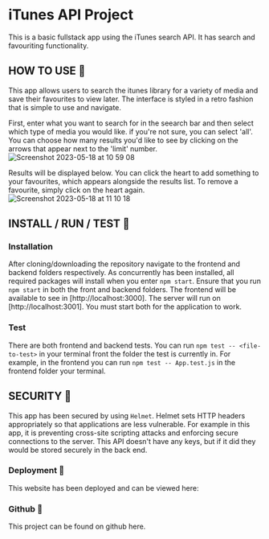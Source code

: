 # iTunes API Project
This is a basic fullstack app using the iTunes search API. It has search and favouriting functionality.

## HOW TO USE 📒

This app allows users to search the itunes library for a variety of media and save their favourites to view later. The interface is styled in a retro fashion that is simple to use and navigate.

First, enter what you want to search for in the seearch bar and then select which type of media you would like. if you're not sure, you can select 'all'. You can choose how many results you'd like to see by clicking on the arrows that appear next to the 'limit' number.
![Screenshot 2023-05-18 at 10 59 08](https://github.com/morag11/itunesAPI/assets/97947878/b1487d43-8b62-41a0-b75e-0f4c301de8d0)

Results will be displayed below. You can click the heart to add something to your favourites, which appears alongside the results list. To remove a favourite, simply click on the heart again.
![Screenshot 2023-05-18 at 11 10 18](https://github.com/morag11/itunesAPI/assets/97947878/504d10b9-ac92-4626-ab09-68a42784ac83)

## INSTALL / RUN / TEST 💾

### Installation
After cloning/downloading the repository navigate to the frontend and backend folders respectively. As concurrently has been installed, all required packages will install when you enter `npm start`. Ensure that you run `npm start` in both the front and backend folders.
The frontend will be available to see in [http://localhost:3000].
The server will run on [http://localhost:3001].
You must start both for the application to work.

### Test
There are both frontend and backend tests. You can run `npm test -- <file-to-test>` in your terminal front the folder the test is currently in. For example, in the frontend you can run `npm test -- App.test.js` in the frontend folder your terminal.

## SECURITY 🔐

This app has been secured by using `Helmet`. Helmet sets HTTP headers appropriately so that applications are less vulnerable. For example in this app, it is preventing cross-site scripting attacks and enforcing secure connections to the server. This API doesn't have any keys, but if it did they would be stored securely in the back end.


### Deployment 🛫

This website has been deployed and can be viewed here:

### Github 👾

This project can be found on github here.
